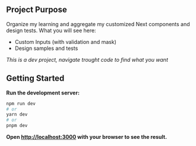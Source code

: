 ## Project Purpose

Organize my learning and aggregate my customized Next components and design tests. What you will see here:

 - Custom Inputs (with validation and mask)
 - Design samples and tests

*This is a dev project, navigate trought code to find what you want*


## Getting Started

**Run the development server:**

```bash
npm run dev
# or
yarn dev
# or
pnpm dev
```

**Open [http://localhost:3000](http://localhost:3000) with your browser to see the result.**